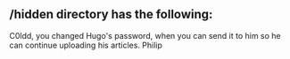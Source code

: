 ## /hidden directory has the following:

C0ldd, you changed Hugo's password, when you can send it to him so he can continue uploading his articles. Philip


